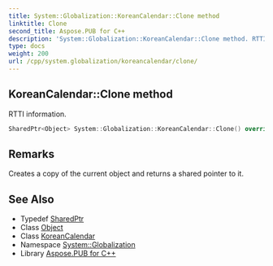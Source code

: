 ```yaml
---
title: System::Globalization::KoreanCalendar::Clone method
linktitle: Clone
second_title: Aspose.PUB for C++
description: 'System::Globalization::KoreanCalendar::Clone method. RTTI information in C++.'
type: docs
weight: 200
url: /cpp/system.globalization/koreancalendar/clone/
---
```

## KoreanCalendar::Clone method


RTTI information.

```cpp
SharedPtr<Object> System::Globalization::KoreanCalendar::Clone() override
```

## Remarks


Creates a copy of the current object and returns a shared pointer to it. 
## See Also

* Typedef [SharedPtr](../../../system/sharedptr/)
* Class [Object](../../../system/object/)
* Class [KoreanCalendar](../)
* Namespace [System::Globalization](../../)
* Library [Aspose.PUB for C++](../../../)
